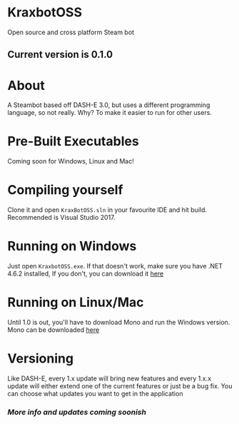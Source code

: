# KraxbotOSS
Open source and cross platform Steam bot

## Current version is 0.1.0

# About
A Steambot based off DASH-E 3.0, but uses a different programming language, so not really.
Why? To make it easier to run for other users.

# Pre-Built Executables
Coming soon for Windows, Linux and Mac!

# Compiling yourself
Clone it and open `KraxBotOSS.sln` in your favourite IDE and hit build. Recommended is Visual Studio 2017.

# Running on Windows
Just open `KraxbotOSS.exe`. If that doesn't work, make sure you have .NET 4.6.2 installed,
If you don't, you can download it [here](https://www.microsoft.com/en-us/download/details.aspx?id=53345)

# Running on Linux/Mac
Until 1.0 is out, you'll have to download Mono and run the Windows version.
Mono can be downloaded [here](http://www.mono-project.com/download/)

# Versioning
Like DASH-E, every 1.x update will bring new features and every 1.x.x update will either extend one of the current features or just be a bug fix. You can choose what updates you want to get in the application

### *More info and updates coming soonish*
